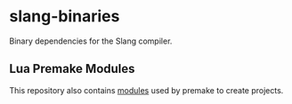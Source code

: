 # slang-binaries
Binary dependencies for the Slang compiler.

## Lua Premake Modules

This repository also contains [modules](lua-modules) used by premake to create projects.
